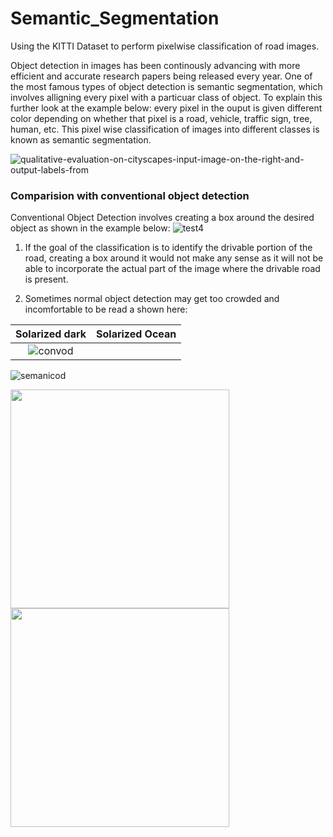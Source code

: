 # Semantic_Segmentation
Using the KITTI Dataset to perform pixelwise classification of road images.

Object detection in images has been continously advancing with more efficient and accurate research papers being released every year. One of the most famous types of object detection is semantic segmentation, which involves alligning every pixel with a particuar class of object. To explain this further look at the example below: every pixel in the ouput is given different color depending on whether that pixel is a road, vehicle, traffic sign, tree, human, etc. This pixel wise classification of images into different classes is known as semantic segmentation.

![qualitative-evaluation-on-cityscapes-input-image-on-the-right-and-output-labels-from](https://user-images.githubusercontent.com/26694585/44083549-e5cbc366-9fd1-11e8-8994-524a282a06d0.png)


### Comparision with conventional object detection
Conventional Object Detection involves creating a box around the desired object as shown in the example below:
![test4](https://user-images.githubusercontent.com/26694585/44083834-b3be315a-9fd2-11e8-9e1d-8b628a6e6037.jpg)

1) If the goal of the classification is to identify the drivable portion of the road, creating a box around it would not make any sense as it will not be able to incorporate the actual part of the image where the drivable road is present.

2) Sometimes normal object detection may get too crowded and incomfortable to be read a shown here: 

Solarized dark             |  Solarized Ocean
:-------------------------:|:-------------------------:
![convod](https://user-images.githubusercontent.com/26694585/44084247-d29c8cd8-9fd3-11e8-9ad6-d447089f5d67.png)  |  
![semanicod](https://user-images.githubusercontent.com/26694585/44084252-d5bb3f90-9fd3-11e8-9201-72703a3c3b2a.png)

<img src="https://user-images.githubusercontent.com/26694585/44084247-d29c8cd8-9fd3-11e8-9ad6-d447089f5d67.png" height="350"/> <img src="https://user-images.githubusercontent.com/26694585/44084252-d5bb3f90-9fd3-11e8-9201-72703a3c3b2a.png" height="350"/> 


